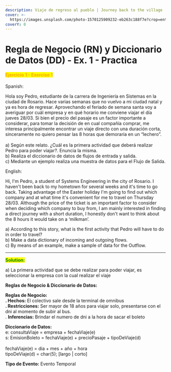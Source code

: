 ```yaml
---
description: Viaje de regreso al pueblo | Journey back to the village
cover: >-
  https://images.unsplash.com/photo-1570125909232-eb263c188f7e?crop=entropy&cs=srgb&fm=jpg&ixid=M3wxOTcwMjR8MHwxfHNlYXJjaHw0fHx0cmF2ZWwlMjBidXN8ZW58MHx8fHwxNzQwNjg0MjQ5fDA&ixlib=rb-4.0.3&q=85
coverY: 0
---
```


# Regla de Negocio (RN) y Diccionario de Datos (DD) - Ex. 1 - Practica

#### <mark style="color:orange;">Ejercicio 1 - Exercise 1</mark>

Spanish:

Hola soy Pedro, estudiante de la carrera de Ingeniería en Sistemas en la ciudad de Rosario. Hace varias semanas que no vuelvo a mi ciudad natal y ya es hora de regresar. Aprovechando el feriado de semana santa voy a averiguar por cuál empresa y en qué horario me conviene viajar el día jueves 28/03. Si bien el precio del pasaje es un factor importante a considerar, para tomar la decisión de en cual compañía comprar, me interesa principalmente encontrar un viaje directo con una duración corta, sinceramente no quiero pensar las 8 horas que demoraría en un “lechero”. \
\
a) Según este relato. ¿Cuál es la primera actividad que deberá realizar Pedro para poder viajar?. Enuncia la misma. \
b) Realiza el diccionario de datos de flujos de entrada y salida. \
c) Mediante un ejemplo realiza una muestra de datos para el Flujo de Salida.

English:

Hi, I'm Pedro, a student of Systems Engineering in the city of Rosario. I haven't been back to my hometown for several weeks and it's time to go back. Taking advantage of the Easter holiday I'm going to find out which company and at what time it's convenient for me to travel on Thursday 28/03. Although the price of the ticket is an important factor to consider when deciding which company to buy from, I am mainly interested in finding a direct journey with a short duration, I honestly don't want to think about the 8 hours it would take on a ‘milkman’.

a) According to this story, what is the first activity that Pedro will have to do in order to travel?  \
b) Make a data dictionary of incoming and outgoing flows. \
c) By means of an example, make a sample of data for the Outflow.



***

<mark style="color:green;">**Solution:**</mark>&#x20;

a) La primera actividad que se debe realizar para poder viajar, es seleccionar la empresa con la cual realizar el viaje

**Reglas de Negocio & Diccionario de Datos:**&#x20;

**Reglas de Negocio:**\
**. Hech﻿os:** El colectivo sale desde la terminal de omnibus \
**. Restricciones:** Ser mayor de 18 años para viajar solo, presentarse con el dni al momento de subir al bus. \
. **Inferencias:** Brindar el numero de dni a la hora de sacar el boleto

**Diccionario de Datos:**\
e: consultaViaje = empresa + fechaViaje(e)\
s: EmisionBoleto = fechaViaje(e) + precioPasaje + tipoDeViaje(d) \
\
fechaViaje(e)  = dia + mes + año + hora\
tipoDeViaje(d) = char(5); \[largo | corto]&#x20;

**Tipo de Evento:** Evento Temporal
